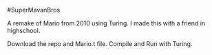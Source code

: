 #SuperMavanBros

A remake of Mario from 2010 using Turing. I made this with a friend in highschool.

Download the repo and Mario.t file. Compile and Run with Turing.
